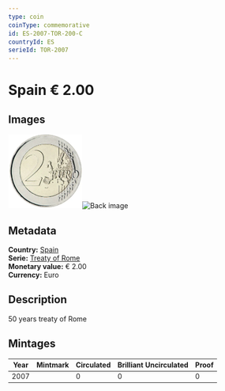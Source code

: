 ```yaml
---
type: coin
coinType: commemorative
id: ES-2007-TOR-200-C
countryId: ES
serieId: TOR-2007
---
```


# Spain € 2.00

## Images

<img src="../../Images/common-2007-200.webp" height="150" alt="Front image"><img src="Images/ES-2007-200-000.webp" height="150" alt="Back image">

## Metadata

**Country:** [Spain](../../Countries/Spain/index.md)\
**Serie:** [Treaty of Rome](index.md)\
**Monetary value:** € 2.00\
**Currency:** Euro

## Description
50 years treaty of Rome

## Mintages

| Year | Mintmark | Circulated | Brilliant Uncirculated | Proof |
| ---- | -------- | ---------- | ---------------------- | ----- |
| 2007 |  | 0| 0 | 0 |
